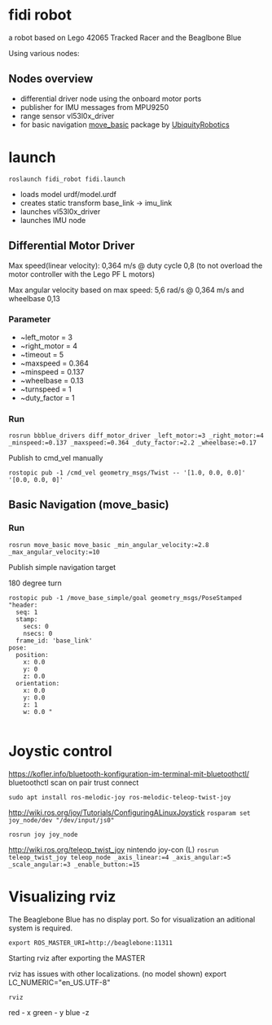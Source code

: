 # fidi robot

a robot based on Lego 42065 Tracked Racer and the Beaglbone Blue

Using various nodes:


## Nodes overview

* differential driver node using the onboard motor ports
* publisher for IMU messages from MPU9250
* range sensor vl53l0x_driver
* for basic navigation [move_basic](https://github.com/UbiquityRobotics/move_basic) package by [UbiquityRobotics](https://github.com/UbiquityRobotics)

# launch

`roslaunch fidi_robot fidi.launch`

* loads model urdf/model.urdf
* creates static transform base_link -> imu_link
* launches vl53l0x_driver
* launches IMU node


## Differential Motor Driver

Max speed(linear velocity): 0,364 m/s @ duty cycle 0,8 (to not overload the motor controller with the Lego PF L motors)

Max angular velocity based on max speed: 5,6 rad/s @ 0,364 m/s and wheelbase 0,13

### Parameter

* ~left_motor = 3
* ~right_motor = 4
* ~timeout = 5
* ~maxspeed = 0.364
* ~minspeed = 0.137
* ~wheelbase = 0.13
* ~turnspeed = 1
* ~duty_factor = 1

### Run

`rosrun bbblue_drivers diff_motor_driver _left_motor:=3 _right_motor:=4 _minspeed:=0.137 _maxspeed:=0.364 _duty_factor:=2.2 _wheelbase:=0.17`

Publish to cmd_vel manually

`rostopic pub -1 /cmd_vel geometry_msgs/Twist -- '[1.0, 0.0, 0.0]' '[0.0, 0.0, 0]'`

## Basic Navigation (move_basic)

### Run

`rosrun move_basic move_basic _min_angular_velocity:=2.8 _max_angular_velocity:=10`

Publish simple navigation target

180 degree turn
```
rostopic pub -1 /move_base_simple/goal geometry_msgs/PoseStamped "header:
  seq: 1
  stamp:
    secs: 0
    nsecs: 0
  frame_id: 'base_link'
pose:
  position:
    x: 0.0
    y: 0
    z: 0.0
  orientation:
    x: 0.0
    y: 0.0
    z: 1
    w: 0.0 "


```

# Joystic control


https://kofler.info/bluetooth-konfiguration-im-terminal-mit-bluetoothctl/
bluetoothctl
scan on
pair 
trust
connect


`sudo apt install ros-melodic-joy ros-melodic-teleop-twist-joy`

http://wiki.ros.org/joy/Tutorials/ConfiguringALinuxJoystick
`rosparam set joy_node/dev "/dev/input/js0"`

`rosrun joy joy_node`

http://wiki.ros.org/teleop_twist_joy
nintendo joy-con (L)
`rosrun teleop_twist_joy teleop_node _axis_linear:=4 _axis_angular:=5 _scale_angular:=3 _enable_button:=15 `

# Visualizing rviz

The Beaglebone Blue has no display port. So for visualization an aditional system is required.

`export ROS_MASTER_URI=http://beaglebone:11311`

Starting rviz after exporting the MASTER

rviz has issues with other localizations. (no model shown)
export LC_NUMERIC="en_US.UTF-8"

`rviz`

red - x green - y blue -z
